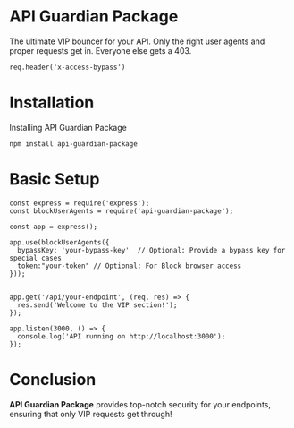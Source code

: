 # API Guardian Package

The ultimate VIP bouncer for your API. Only the right user agents and proper requests get in. Everyone else gets a 403.

```req.header('x-access-bypass')```

# Installation
Installing API Guardian Package

```npm install api-guardian-package```

# Basic Setup
```
const express = require('express');
const blockUserAgents = require('api-guardian-package');

const app = express();

app.use(blockUserAgents({
  bypassKey: 'your-bypass-key'  // Optional: Provide a bypass key for special cases
  token:"your-token" // Optional: For Block browser access
}));


app.get('/api/your-endpoint', (req, res) => {
  res.send('Welcome to the VIP section!');
});

app.listen(3000, () => {
  console.log('API running on http://localhost:3000');
});
```


# Conclusion
**API Guardian Package** provides top-notch security for your endpoints, ensuring that only VIP requests get through!